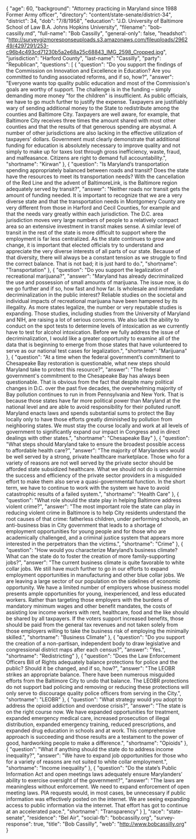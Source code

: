 {
  "age": 60,
  "background": "Attorney practicing in Maryland since 1988 Former Army officer",
  "directory": "content/state-senate/district-34",
  "district": 34,
  "dob": "7/8/1958",
  "education": "J.D. University of Baltimore School of Law B.A. Johns Hopkins University",
  "filename": "bob-cassilly.md",
  "full-name": "Bob Cassilly",
  "general-only": false,
  "headshot": "http://surveygizmoresponseuploads.s3.amazonaws.com/fileuploads/296249/4297291/253-c96b4c493cd71230b5a2e68a25c68843_IMG_2598_Cropped.jpg",
  "jurisdiction": "Harford County",
  "last-name": "Cassilly",
  "party": "Republican",
  "questions": [
    {
      "question": "Do you support the findings of the Commission on Innovation and Excellence in Education? Are you committed to funding associated reforms, and if so, how?",
      "answer": "Everyone wants top quality public education and most of the Commission's goals are worthy of support.  The challenge is in the funding – simply demanding more money \"for the children\" is insufficient.  As public officials, we have to go much further to justify the expense.  Taxpayers are justifiably wary of sending additional money to the State to redistribute among the counties and Baltimore City.  Taxpayers are well aware, for example, that Baltimore City receives three times the amount shared with most other counties and that the results of that generous spending are abysmal.  A number of other jurisdictions are also lacking in the effective utilization of taxpayers' dollars.  Government must clearly demonstrate that additional funding for education is absolutely necessary to improve quality and not simply to make up for taxes lost through gross inefficiency, waste, fraud, and malfeasance.  Citizens are right to demand full accountability.",
      "shortname": "Kirwan"
    },
    {
      "question": "Is Maryland’s transportation spending appropriately balanced between roads and transit? Does the state have the resources to meet its transportation needs? With the cancellation of the Red Line and the advent of BaltimoreLink, is the Baltimore region adequately served by transit?",
      "answer": "Neither roads nor transit gets the amount of funding needed.   It is important to recognize that we are a very diverse state and that the transportation needs in Montgomery County are very different from those in Harford and Cecil Counties, for example and that the needs vary greatly within each jurisdiction.   The D.C. area jurisdiction moves very large numbers of people to a relatively compact area so an extensive investment in transit makes sense.  A similar level of transit in the rest of the state is more difficult to support where the employment is far less centralized.   As the state continues to grow and change, it is important that elected officials try to understand and appreciate the very diverse interests of all parts of our state.  Because of that diversity, there will always be a constant tension as we struggle to find the correct balance.  That is not bad; it is just hard to do.",
      "shortname": "Transportation"
    },
    {
      "question": "Do you support the legalization of recreational marijuana?",
      "answer": "Maryland has already decriminalized the use and possession of small amounts of marijuana.  The issue now, is do we go further and if so, how fast and how far.   Is wholesale and immediate decriminalization in the public interest?  Reliable studies on the societal and individual impacts of recreational marijuana have been hampered by its illegality.  As more states legalize, the number or very reputable studies is expanding.    Those studies, including studies from the University of Maryland and NIH, are raising a lot of serious concerns.   We also lack the ability to conduct on the spot tests to determine levels of intoxication as we currently have to test for alcohol intoxication.   Before we fully address the issue of decriminalization, I would like a greater opportunity to examine all of the data that is beginning to emerge from those states that have volunteered to serve as our national test cases for legalization.",
      "shortname": "Marijuana"
    },
    {
      "question": "At a time when the federal government’s commitment to Chesapeake Bay restoration is questionable, what new steps should Maryland take to protect this resource?",
      "answer": "The federal government's commitment to the Chesapeake Bay has always been questionable.  That is obvious from the fact that despite many political changes in D.C. over  the past five  decades, the overwhelming majority of Bay pollution continues to run in from Pennsylvania and New York.  That is because those states have far more political power than Maryland at the national level and are able to avoid responsibility for their polluted runoff.  Maryland enacts laws and spends substantial sums to protect the Bay locally only to have those efforts greatly diminished by pollution from neighboring states.  We must stay the course locally and work at all levels of government to significantly expand our impact in Congress and in direct dealings with other states.",
      "shortname": "Chesapeake Bay"
    },
    {
      "question": "What steps should Maryland take to ensure the broadest possible access to affordable health care?",
      "answer": "The majority of Marylanders would be well served by a strong, private healthcare marketplace.  Those who for a variety of reasons are not well served by the private sector should be afforded state subsidized healthcare.  What we should not do is undermine the success and efficiency of the private sector providers in a misguided effort to make them also serve a quasi-governmental function.   In the short term, we have to continue to work with the system we have to avoid catastrophic results of a failed system.",
      "shortname": "Health Care"
    },
    {
      "question": "What role should the state play in helping Baltimore address violent crime?",
      "answer": "The most important role the state can play in reducing violent crime in Baltimore is to help City residents understand the root causes of that crime: fatherless children, under performing schools, an anti-business bias in City government that leads to a shortage of employment opportunities for young people and for those who are academically challenged, and a criminal justice system that appears more interested in the perpetrators than the victims.",
      "shortname": "Crime"
    },
    {
      "question": "How would you characterize Maryland’s business climate? What can the state do to foster the creation of more family-supporting jobs?",
      "answer": "The current business climate is quite favorable to white collar jobs.  We still have much further to go in our efforts to expand employment opportunities in manufacturing and other blue collar jobs.  We are leaving a large sector of our population on the sidelines of economic opportunity.  We have a limited number of employers whose business model presents ample opportunities for young, inexperienced, and less educated workers.  Rather than targeting those employers with the burdens of mandatory minimum wages and other benefit mandates, the costs of assisting low income workers with rent, healthcare, food and the like should be shared by all taxpayers.  If the voters support increased benefits, those should be paid from the general tax revenues and not taken solely from those employers willing  to take the business risk of employing the minimally skilled.",
      "shortname": "Business Climate"
    },
    {
      "question": "Do you support the creation of a non-partisan, independent body to draw legislative and congressional district maps after each census?",
      "answer": "Yes.",
      "shortname": "Redistricting"
    },
    {
      "question": "Does the Law Enforcement Officers Bill of Rights adequately balance protections for police and the public? Should it be changed, and if so, how?",
      "answer": "The LEOBR strikes an appropriate balance.  There have been numerous misguided efforts from the Baltimore City to undo that balance.    The LEOBR protections do not support bad policing and removing or reducing these protections will only serve to discourage quality police officers from serving in the City.",
      "shortname": "LEOBR"
    },
    {
      "question": "What strategy would you adopt to address the opioid addiction and overdose crisis?",
      "answer": "The state is on the right course now.  We have expanded opportunities for treatment, expanded emergency medical care, increased prosecution of illegal distribution, expanded emergency training, reduced prescriptions, and expanded drug education in schools and at work.  This comprehensive approach is succeeding  and those results are a testament to the power of good, hardworking people to make a difference.",
      "shortname": "Opioids"
    },
    {
      "question": "What if anything should the state do to address income inequality?",
      "answer": "We have to expand job opportunities for those who for a variety of reasons are not suited to white collar employment.",
      "shortname": "Income inequality"
    },
    {
      "question": "Do the state’s Public Information Act and open meetings laws adequately ensure Marylanders’ ability to exercise oversight of the government?",
      "answer": "The laws are meaningless without enforcement.  We need to expand enforcement of open meeting laws.   PIA requests would, in most cases, be unnecessary if public information was effectively posted on the internet.   We are seeing expanding access to public information via the internet.  That effort has got to continue at an accelerated pace.",
      "shortname": "Transparency"
    }
  ],
  "race": "state-senate",
  "residence": "Bel Air",
  "social-fb": "bobcassilly.org",
  "survey-response": true,
  "title": "Bob Cassilly",
  "web": "http://www.bobcassilly.org"
}
